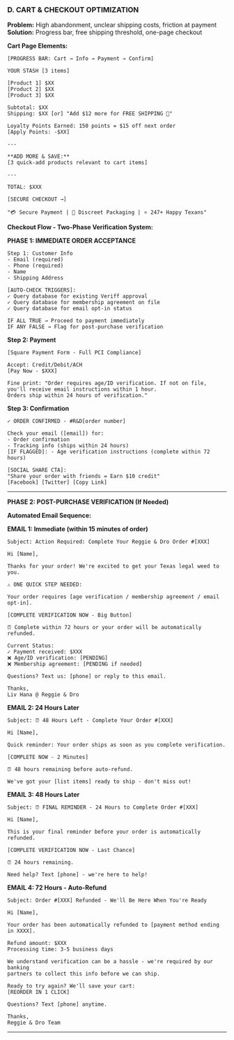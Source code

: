 ### D. CART & CHECKOUT OPTIMIZATION

**Problem:** High abandonment, unclear shipping costs, friction at payment  
**Solution:** Progress bar, free shipping threshold, one-page checkout

**Cart Page Elements:**

```
[PROGRESS BAR: Cart → Info → Payment → Confirm]

YOUR STASH [3 items] 

[Product 1] $XX
[Product 2] $XX
[Product 3] $XX

Subtotal: $XX
Shipping: $XX [or] "Add $12 more for FREE SHIPPING 🎉"

Loyalty Points Earned: 150 points = $15 off next order
[Apply Points: -$XX]

---

**ADD MORE & SAVE:**
[3 quick-add products relevant to cart items]

---

TOTAL: $XXX

[SECURE CHECKOUT →]

"💳 Secure Payment | 🚚 Discreet Packaging | ⭐ 247+ Happy Texans"
```

**Checkout Flow - Two-Phase Verification System:**

**PHASE 1: IMMEDIATE ORDER ACCEPTANCE**

```
Step 1: Customer Info
- Email (required)
- Phone (required)
- Name
- Shipping Address

[AUTO-CHECK TRIGGERS]:
✓ Query database for existing Veriff approval
✓ Query database for membership agreement on file
✓ Query database for email opt-in status

IF ALL TRUE → Proceed to payment immediately
IF ANY FALSE → Flag for post-purchase verification
```

**Step 2: Payment**

```
[Square Payment Form - Full PCI Compliance]

Accept: Credit/Debit/ACH
[Pay Now - $XXX]

Fine print: "Order requires age/ID verification. If not on file, 
you'll receive email instructions within 1 hour. 
Orders ship within 24 hours of verification."
```

**Step 3: Confirmation**

```
✓ ORDER CONFIRMED - #R&D[order number]

Check your email ([email]) for:
- Order confirmation
- Tracking info (ships within 24 hours)
[IF FLAGGED]: - Age verification instructions (complete within 72 hours)

[SOCIAL SHARE CTA]: 
"Share your order with friends = Earn $10 credit"
[Facebook] [Twitter] [Copy Link]
```

---

**PHASE 2: POST-PURCHASE VERIFICATION (If Needed)**

**Automated Email Sequence:**

**EMAIL 1: Immediate (within 15 minutes of order)**

```
Subject: Action Required: Complete Your Reggie & Dro Order #[XXX]

Hi [Name],

Thanks for your order! We're excited to get your Texas legal weed to you.

⚠️ ONE QUICK STEP NEEDED:

Your order requires [age verification / membership agreement / email opt-in].

[COMPLETE VERIFICATION NOW - Big Button]

⏰ Complete within 72 hours or your order will be automatically refunded.

Current Status:
✓ Payment received: $XXX
❌ Age/ID verification: [PENDING]
❌ Membership agreement: [PENDING if needed]

Questions? Text us: [phone] or reply to this email.

Thanks,
Liv Hana @ Reggie & Dro
```

**EMAIL 2: 24 Hours Later**

```
Subject: ⏰ 48 Hours Left - Complete Your Order #[XXX]

Hi [Name],

Quick reminder: Your order ships as soon as you complete verification.

[COMPLETE NOW - 2 Minutes]

⏰ 48 hours remaining before auto-refund.

We've got your [list items] ready to ship - don't miss out!
```

**EMAIL 3: 48 Hours Later**

```
Subject: ⏰ FINAL REMINDER - 24 Hours to Complete Order #[XXX]

Hi [Name],

This is your final reminder before your order is automatically refunded.

[COMPLETE VERIFICATION NOW - Last Chance]

⏰ 24 hours remaining.

Need help? Text [phone] - we're here to help!
```

**EMAIL 4: 72 Hours - Auto-Refund**

```
Subject: Order #[XXX] Refunded - We'll Be Here When You're Ready

Hi [Name],

Your order has been automatically refunded to [payment method ending in XXXX].

Refund amount: $XXX
Processing time: 3-5 business days

We understand verification can be a hassle - we're required by our banking 
partners to collect this info before we can ship.

Ready to try again? We'll save your cart:
[REORDER IN 1 CLICK]

Questions? Text [phone] anytime.

Thanks,
Reggie & Dro Team
```

---
